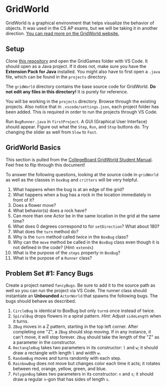 # GridWorld
GridWorld is a graphical environment that helps visualize the behavior of objects. It was used in the CS AP exams, but we will be taking it in another direction. [You can read more on the GridWorld website.](https://horstmann.com/gridworld/gridworld-manual.html)

## Setup
Clone [this repository]() and open the GridGames folder with VS Code. It should open as a Java project. If it does not, make sure you have the **Extension Pack for Java** installed. You might also have to first open a `.java` file, which can be found in the `projects` directory.

The `gridWorld` directory contains the base source code for GridWorld. **Do not edit any files in this directory!** It is purely for reference.

You will be working in the `projects` directory. Browse through the existing projects. Also notice that in `.vscode/settings.json`, each project folder has been added. This is required in order to run the projects through VS Code.

Run `BugRunner.java` in `firstProject`. A GUI (Graphical User Interface) should appear. Figure out what the `Step`, `Run`, and `Stop` buttons do. Try changing the slider as well from `Slow` to `Fast`.

## GridWorld Basics
This section is pulled from the [CollegeBoard GridWorld Student Manual](https://secure-media.collegeboard.org/apc/GridWorld_Case_Study_Student_Manual_with_Appendixes_Aug_2007_updated.pdf). Feel free to flip through this document!

To answer the following questions, looking at the source code in `gridWorld` as well as the classes in `boxBug` and `critters` will be very helpful.

1. What happens when the bug is at an edge of the grid?
2. What happens when a bug has a rock in the location immediately in front of it?
3. Does a flower move?
4. What behavior(s) does a rock have?
5. Can more than one Actor be in the same location in the grid at the same time?
6. What does 0 degrees correspond to for `setDirection`? What about 180?
7. What does the `turn` method do?
8. Why is the `turn` method called _twice_ in the `BoxBug` class?
9. Why can the `move` method be called in the `BoxBug` class even though it is not defined in the code? (_Hint:_ `extends`)
10. What is the purpose of the `steps` property in `BoxBug`?
11. What is the purpose of a `Runner` class?

## Problem Set #1: Fancy Bugs
Create a project named `fancyBugs`. Be sure to add it to the source path as well so you can run the project via VS Code. The runner class should instantiate an **Unbounded** `ActorWorld` that spawns the following bugs. The bugs should behave as described.

1. `CircleBug` is identical to BoxBug but only `turn`s once instead of twice.
2. `SpiralBug` drops flowers in a spiral pattern. _Hint:_ Adjust `sideLength` when it turns.
3. `ZBug` moves in a Z pattern, starting in the top left corner. After completing one "Z", a `ZBug` should stop moving. If in any instance, it can't move, it will stop forever. `ZBug` should take the length of the "Z" as a parameter in the constructor.
4. `RectangleBug` takes two parameters in its constructor: `l` and `w`; it should draw a rectangle with length `l` and width `w`.
5. `RandomBug` moves and turns randomly with each step.
6. `RainbowBug` does not move but changes color each time it acts; it rotates between red, orange, yellow, green, and blue.
7. `PolygonBug` takes two parameters in its constructor: `n` and `s`; it should draw a regular `n`-gon that has sides of length `s`.

